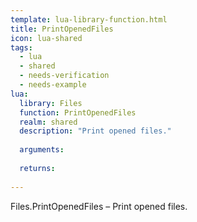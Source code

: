 ```yaml
---
template: lua-library-function.html
title: PrintOpenedFiles
icon: lua-shared
tags:
  - lua
  - shared
  - needs-verification
  - needs-example
lua:
  library: Files
  function: PrintOpenedFiles
  realm: shared
  description: "Print opened files."
  
  arguments:
  
  returns:
    
---
```


<div class="lua__search__keywords">
Files.PrintOpenedFiles &#x2013; Print opened files.
</div>
